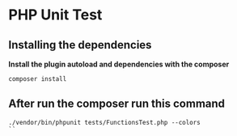 # PHP Unit Test

## Installing the dependencies
**Install the plugin autoload and dependencies with the composer**
``` 
composer install
```

## After run the composer run this command
```
./vendor/bin/phpunit tests/FunctionsTest.php --colors
``
